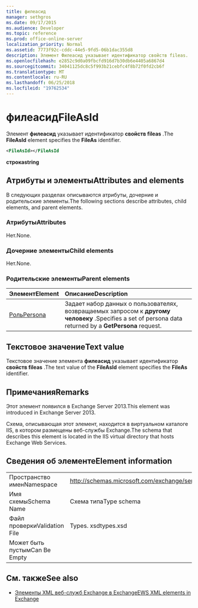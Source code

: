 ```yaml
---
title: филеасид
manager: sethgros
ms.date: 09/17/2015
ms.audience: Developer
ms.topic: reference
ms.prod: office-online-server
localization_priority: Normal
ms.assetid: 7773f92c-cddc-44e5-9fd5-06b1dac355d8
description: Элемент Филеасид указывает идентификатор свойств fileas.
ms.openlocfilehash: e2852c9d0a09fbcfd916d7b30db6e4405a6867d4
ms.sourcegitcommit: 34041125dc8c5f993b21cebfc4f8b72f0fd2cb6f
ms.translationtype: MT
ms.contentlocale: ru-RU
ms.lasthandoff: 06/25/2018
ms.locfileid: "19762534"
---
```

# <a name="fileasid"></a><span data-ttu-id="6b1d6-103">филеасид</span><span class="sxs-lookup"><span data-stu-id="6b1d6-103">FileAsId</span></span>

<span data-ttu-id="6b1d6-104">Элемент **филеасид** указывает идентификатор **свойств fileas** .</span><span class="sxs-lookup"><span data-stu-id="6b1d6-104">The **FileAsId** element specifies the **FileAs** identifier.</span></span> 
  
```XML
<FileAsId></FileAsId
```

 <span data-ttu-id="6b1d6-105">**строка**</span><span class="sxs-lookup"><span data-stu-id="6b1d6-105">**string**</span></span>
## <a name="attributes-and-elements"></a><span data-ttu-id="6b1d6-106">Атрибуты и элементы</span><span class="sxs-lookup"><span data-stu-id="6b1d6-106">Attributes and elements</span></span>

<span data-ttu-id="6b1d6-107">В следующих разделах описываются атрибуты, дочерние и родительские элементы.</span><span class="sxs-lookup"><span data-stu-id="6b1d6-107">The following sections describe attributes, child elements, and parent elements.</span></span>
  
### <a name="attributes"></a><span data-ttu-id="6b1d6-108">Атрибуты</span><span class="sxs-lookup"><span data-stu-id="6b1d6-108">Attributes</span></span>

<span data-ttu-id="6b1d6-109">Нет.</span><span class="sxs-lookup"><span data-stu-id="6b1d6-109">None.</span></span>
  
### <a name="child-elements"></a><span data-ttu-id="6b1d6-110">Дочерние элементы</span><span class="sxs-lookup"><span data-stu-id="6b1d6-110">Child elements</span></span>

<span data-ttu-id="6b1d6-111">Нет.</span><span class="sxs-lookup"><span data-stu-id="6b1d6-111">None.</span></span>
  
### <a name="parent-elements"></a><span data-ttu-id="6b1d6-112">Родительские элементы</span><span class="sxs-lookup"><span data-stu-id="6b1d6-112">Parent elements</span></span>

|<span data-ttu-id="6b1d6-113">**Элемент**</span><span class="sxs-lookup"><span data-stu-id="6b1d6-113">**Element**</span></span>|<span data-ttu-id="6b1d6-114">**Описание**</span><span class="sxs-lookup"><span data-stu-id="6b1d6-114">**Description**</span></span>|
|:-----|:-----|
|[<span data-ttu-id="6b1d6-115">Роль</span><span class="sxs-lookup"><span data-stu-id="6b1d6-115">Persona</span></span>](persona.md) <br/> |<span data-ttu-id="6b1d6-116">Задает набор данных о пользователях, возвращаемых запросом к **другому человеку** .</span><span class="sxs-lookup"><span data-stu-id="6b1d6-116">Specifies a set of persona data returned by a **GetPersona** request.</span></span>  <br/> |
   
## <a name="text-value"></a><span data-ttu-id="6b1d6-117">Текстовое значение</span><span class="sxs-lookup"><span data-stu-id="6b1d6-117">Text value</span></span>

<span data-ttu-id="6b1d6-118">Текстовое значение элемента **филеасид** указывает идентификатор **свойств fileas** .</span><span class="sxs-lookup"><span data-stu-id="6b1d6-118">The text value of the **FileAsId** element specifies the **FileAs** identifier.</span></span> 
  
## <a name="remarks"></a><span data-ttu-id="6b1d6-119">Примечания</span><span class="sxs-lookup"><span data-stu-id="6b1d6-119">Remarks</span></span>

<span data-ttu-id="6b1d6-120">Этот элемент появился в Exchange Server 2013.</span><span class="sxs-lookup"><span data-stu-id="6b1d6-120">This element was introduced in Exchange Server 2013.</span></span>
  
<span data-ttu-id="6b1d6-121">Схема, описывающая этот элемент, находится в виртуальном каталоге IIS, в котором размещены веб-службы Exchange.</span><span class="sxs-lookup"><span data-stu-id="6b1d6-121">The schema that describes this element is located in the IIS virtual directory that hosts Exchange Web Services.</span></span>
  
## <a name="element-information"></a><span data-ttu-id="6b1d6-122">Сведения об элементе</span><span class="sxs-lookup"><span data-stu-id="6b1d6-122">Element information</span></span>

|||
|:-----|:-----|
|<span data-ttu-id="6b1d6-123">Пространство имен</span><span class="sxs-lookup"><span data-stu-id="6b1d6-123">Namespace</span></span>  <br/> |http://schemas.microsoft.com/exchange/services/2006/types  <br/> |
|<span data-ttu-id="6b1d6-124">Имя схемы</span><span class="sxs-lookup"><span data-stu-id="6b1d6-124">Schema Name</span></span>  <br/> |<span data-ttu-id="6b1d6-125">Схема типа</span><span class="sxs-lookup"><span data-stu-id="6b1d6-125">Type schema</span></span>  <br/> |
|<span data-ttu-id="6b1d6-126">Файл проверки</span><span class="sxs-lookup"><span data-stu-id="6b1d6-126">Validation File</span></span>  <br/> |<span data-ttu-id="6b1d6-127">Types. xsd</span><span class="sxs-lookup"><span data-stu-id="6b1d6-127">types.xsd</span></span>  <br/> |
|<span data-ttu-id="6b1d6-128">Может быть пустым</span><span class="sxs-lookup"><span data-stu-id="6b1d6-128">Can Be Empty</span></span>  <br/> ||
   
## <a name="see-also"></a><span data-ttu-id="6b1d6-129">См. также</span><span class="sxs-lookup"><span data-stu-id="6b1d6-129">See also</span></span>



- [<span data-ttu-id="6b1d6-130">Элементы XML веб-служб Exchange в Exchange</span><span class="sxs-lookup"><span data-stu-id="6b1d6-130">EWS XML elements in Exchange</span></span>](ews-xml-elements-in-exchange.md)

